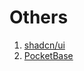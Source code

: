 # Others

1. [shadcn/ui](https://www.google.com/search?q=shadcn+ui&oq=shadcn&gs_lcrp=EgZjaHJvbWUqBggAEEUYOzIGCAAQRRg7MgYIARBFGDkyBggCEEUYPDIGCAMQLhhA0gEIMTAyNmowajGoAgCwAgA&sourceid=chrome&ie=UTF-8)
2. [PocketBase](https://pocketbase.io/)
